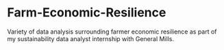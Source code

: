 # Farm-Economic-Resilience
Variety of data analysis surrounding farmer economic resilience as part of my sustainability data analyst internship with General Mills.
